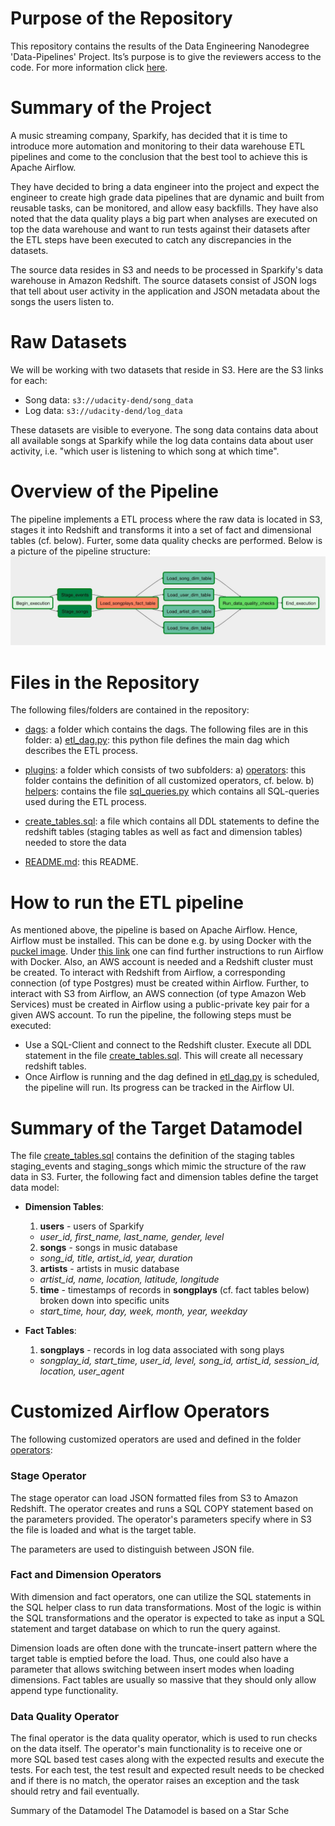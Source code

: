 # Purpose of the Repository
This repository contains the results of the Data Engineering Nanodegree 'Data-Pipelines' Project. Its’s purpose is to give the reviewers access to the code. For more information click [here](https://www.udacity.com/course/data-engineer-nanodegree--nd027).
# Summary of the Project
A music streaming company, Sparkify, has decided that it is time to introduce more automation and monitoring to their data warehouse ETL pipelines and come to the conclusion that the best tool to achieve this is Apache Airflow.

They have decided to bring a data engineer into the project and expect the engineer to create high grade data pipelines that are dynamic and built from reusable tasks, can be monitored, and allow easy backfills. They have also noted that the data quality plays a big part when analyses are executed on top the data warehouse and want to run tests against their datasets after the ETL steps have been executed to catch any discrepancies in the datasets.

The source data resides in S3 and needs to be processed in Sparkify's data warehouse in Amazon Redshift. The source datasets consist of JSON logs that tell about user activity in the application and JSON metadata about the songs the users listen to.

# Raw Datasets
We will be working with two datasets that reside in S3. Here are the S3 links for each:

-   Song data:  `s3://udacity-dend/song_data`
-   Log data:  `s3://udacity-dend/log_data`

These datasets are visible to everyone. The song data contains data about all available songs at Sparkify while the log data contains data about user activity, i.e. "which user is listening to which song at which time".
# Overview of the Pipeline
The pipeline implements a ETL process where the raw data is located in S3, stages it into Redshift and transforms it into a set of fact and dimensional tables (cf. below). Furter, some data quality checks are performed. Below is a picture of the pipeline structure:
![Pipeline](https://github.com/chrisk2b/Data-Pipelines/blob/master/pics/pipeline.JPG)

# Files in the Repository
The following files/folders are contained in the repository:

 - [dags](https://github.com/chrisk2b/Data-Pipelines/tree/master/dags): a folder which contains the dags. The following files are in this folder:
  a) [etl_dag.py](https://github.com/chrisk2b/Data-Pipelines/blob/master/dags/etl_dag.py): this python file defines the main dag which describes the ETL process.

 - [plugins](https://github.com/chrisk2b/Data-Pipelines/tree/master/plugins): a folder which consists of two subfolders:
  a) [operators](https://github.com/chrisk2b/Data-Pipelines/tree/master/plugins/operators): this folder contains the definition of all customized operators, cf. below.
  b) [helpers](https://github.com/chrisk2b/Data-Pipelines/tree/master/plugins/helpers): contains the file [sql_queries.py](https://github.com/chrisk2b/Data-Pipelines/blob/master/plugins/helpers/sql_queries.py) which contains all SQL-queries used during the ETL process.

 - [create_tables.sql](https://github.com/chrisk2b/Data-Pipelines/blob/master/create_tables.sql): a file which contains all DDL statements to define the redshift tables (staging tables as well as fact and dimension tables) needed to store the data 
 - [README.md](https://github.com/chrisk2b/Data-Pipelines/blob/master/README.md): this README.

# How to run the ETL pipeline
As mentioned above, the pipeline is based on Apache Airflow. Hence, Airflow must be installed. This can be done e.g. by using Docker with the [puckel image](https://github.com/puckel/docker-airflow). Under [this link](https://github.com/puckel/docker-airflow) one can find further instructions to run Airflow with Docker. Also, an AWS account is needed and a Redshift cluster must be created. To interact with Redshift from Airflow, a corresponding connection (of type Postgres) must be created within Airflow. Further, to interact with S3 from Airflow, an AWS connection (of type Amazon Web Services) must be created in Airflow using a public-private key pair for a given AWS account.
To run the pipeline, the following steps must be executed:
 - Use a SQL-Client and connect to the Redshift cluster. Execute all DDL statement in the file [create_tables.sql](https://github.com/chrisk2b/Data-Pipelines/blob/master/create_tables.sql). This will create all necessary redshift tables.
 - Once Airflow is running and the dag defined in [etl_dag.py](https://github.com/chrisk2b/Data-Pipelines/blob/master/dags/etl_dag.py) is scheduled, the pipeline will run. Its progress can be tracked in the Airflow UI.

# Summary of the Target Datamodel
The file [create_tables.sql](https://github.com/chrisk2b/Data-Pipelines/blob/master/create_tables.sql) contains the definition of the staging tables staging_events and staging_songs which mimic the structure of the raw data in S3. Furter, the following fact and dimension tables define the target data model:

 - **Dimension Tables**:
	 1.  **users** - users of Sparkify
    -   _user_id, first_name, last_name, gender, level_
      2.  **songs** - songs in music database
    -   _song_id, title, artist_id, year, duration_
   3. **artists** - artists in music database
    -   _artist_id, name, location, latitude, longitude_
   5.  **time** - timestamps of records in **songplays** (cf. fact tables below) broken down into specific units
    -   _start_time, hour, day, week, month, year, weekday_
 - **Fact Tables**:
    1.  **songplays** - records in log data associated with song plays 

	-   _songplay_id, start_time, user_id, level, song_id, artist_id, session_id, location, user_agent_


# Customized Airflow Operators
The following customized operators are used and defined in the folder [operators](https://github.com/chrisk2b/Data-Pipelines/tree/master/plugins/operators):
 ### Stage Operator

The stage operator can load JSON formatted files from S3 to Amazon Redshift. The operator creates and runs a SQL COPY statement based on the parameters provided. The operator's parameters specify where in S3 the file is loaded and what is the target table.

The parameters are used to distinguish between JSON file. 

### Fact and Dimension Operators

With dimension and fact operators, one can utilize the SQL statements in the SQL helper class to run data transformations. Most of the logic is within the SQL transformations and the operator is expected to take as input a SQL statement and target database on which to run the query against. 

Dimension loads are often done with the truncate-insert pattern where the target table is emptied before the load. Thus, one could also have a parameter that allows switching between insert modes when loading dimensions. Fact tables are usually so massive that they should only allow append type functionality.

### Data Quality Operator

The final operator is the data quality operator, which is used to run checks on the data itself. The operator's main functionality is to receive one or more SQL based test cases along with the expected results and execute the tests. For each test, the test result and expected result needs to be checked and if there is no match, the operator raises an exception and the task should retry and fail eventually.



	 

 
 Summary of the Datamodel
The Datamodel is based on a Star Sche
